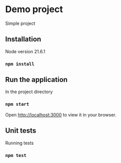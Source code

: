 # Demo project

Simple project

## Installation

Node version 21.6.1

### `npm install`

## Run the application

In the project directory

### `npm start`

Open [http://localhost:3000](http://localhost:3000) to view it in your browser.

## Unit tests

Running tests

### `npm test`
